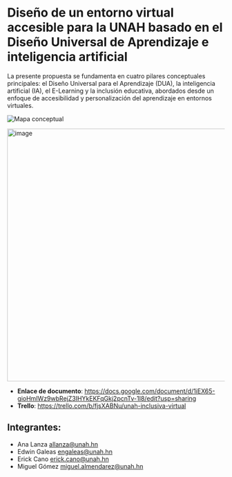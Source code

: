 # Diseño de un entorno virtual accesible para la UNAH basado en el Diseño Universal de Aprendizaje e inteligencia artificial
La presente propuesta se fundamenta en cuatro pilares conceptuales principales: el Diseño Universal para el Aprendizaje (DUA), la inteligencia artificial (IA), el E-Learning y la inclusión educativa, abordados desde un enfoque de accesibilidad y personalización del aprendizaje en entornos virtuales.

![Mapa conceptual](https://github.com/user-attachments/assets/493c38b1-7251-48fb-8645-fa153939ed59)

<img width="893" height="584" alt="image" src="https://github.com/user-attachments/assets/da956fa7-3c53-4513-b403-dd887d47094b" />



* **Enlace de documento**: https://docs.google.com/document/d/1iEX65-gioHmIWz9wbRejZ3IHYkEKFqGkj2pcnTv-1I8/edit?usp=sharing
* **Trello**: https://trello.com/b/fjsXABNu/unah-inclusiva-virtual

## Integrantes:
* Ana Lanza allanza@unah.hn
* Edwin Galeas engaleas@unah.hn
* Erick Cano erick.cano@unah.hn
* Miguel Gómez miguel.almendarez@unah.hn

